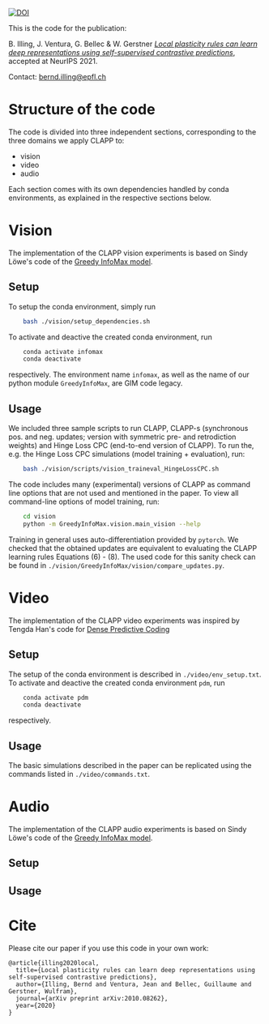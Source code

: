 
[![DOI](https://zenodo.org/badge/DOI/10.5281/zenodo.5593214.svg)](https://doi.org/10.5281/zenodo.5593214)
<!-- Should be updated with new release! Please check -->

This is the code for the publication:

B. Illing, J. Ventura, G. Bellec & W. Gerstner
[*Local plasticity rules can learn deep representations using self-supervised contrastive predictions*](https://arxiv.org/abs/2010.08262), accepted at NeurIPS 2021.

Contact:
[bernd.illing@epfl.ch](mailto:bernd.illing@epfl.ch)

# Structure of the code

The code is divided into three independent sections, corresponding to the three domains we apply CLAPP to:

* vision
* video
* audio

Each section comes with its own dependencies handled by conda environments, as explained in the respective sections below.

# Vision

The implementation of the CLAPP vision experiments is based on Sindy Löwe's code of the [Greedy InfoMax model](https://github.com/loeweX/Greedy_InfoMax).

## Setup

To setup the conda environment, simply run

```bash
    bash ./vision/setup_dependencies.sh
```

To activate and deactive the created conda environment, run

```bash
    conda activate infomax
    conda deactivate
```

respectively. The environment name `infomax`, as well as the name of our python module `GreedyInfoMax`, are GIM code legacy. 

## Usage

We included three sample scripts to run CLAPP, CLAPP-s (synchronous pos. and neg. updates; version with symmetric pre- and retrodiction weights) and Hinge Loss CPC (end-to-end version of CLAPP). To run the, e.g. the Hinge Loss CPC simulations (model training + evaluation), run:

```bash
    bash ./vision/scripts/vision_traineval_HingeLossCPC.sh
```

The code includes many (experimental) versions of CLAPP as command line options that are not used and mentioned in the paper. To view all command-line options of model training, run:

```bash
    cd vision
    python -m GreedyInfoMax.vision.main_vision --help
```

Training in general uses auto-differentiation provided by `pytorch`. We checked that the obtained updates are equivalent to evaluating the CLAPP learning rules Equations (6) - (8). The used code for this sanity check can be found in `./vision/GreedyInfoMax/vision/compare_updates.py`.


# Video

The implementation of the CLAPP video experiments was inspired by Tengda Han's code for [Dense Predictive Coding](https://github.com/TengdaHan/DPC)

## Setup

The setup of the conda environment is described in `./video/env_setup.txt`. To activate and deactive the created conda environment `pdm`, run

```bash
    conda activate pdm
    conda deactivate
```

respectively.

## Usage

The basic simulations described in the paper can be replicated using the commands listed in `./video/commands.txt`.


# Audio

The implementation of the CLAPP audio experiments is based on Sindy Löwe's code of the [Greedy InfoMax model](https://github.com/loeweX/Greedy_InfoMax).

<!-- GUILLAUME: Your instructions go here. Please publish release after updating; this should trigger zenodo to update the link of the DOI -->

## Setup

## Usage

# Cite

Please cite our paper if you use this code in your own work:

```
@article{illing2020local,
  title={Local plasticity rules can learn deep representations using self-supervised contrastive predictions},
  author={Illing, Bernd and Ventura, Jean and Bellec, Guillaume and Gerstner, Wulfram},
  journal={arXiv preprint arXiv:2010.08262},
  year={2020}
}
```
